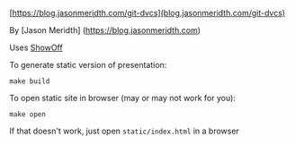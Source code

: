 [https://blog.jasonmeridth.com/git-dvcs](blog.jasonmeridth.com/git-dvcs)

By [Jason Meridth] (https://blog.jasonmeridth.com)

Uses [ShowOff](http://github.com/puppetlabs/showoff)

To generate static version of presentation:

    make build

To open static site in browser (may or may not work for you):

    make open

If that doesn't work, just open `static/index.html` in a browser
